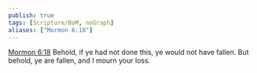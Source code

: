 ```yaml
---
publish: true
tags: [Scripture/BoM, noGraph]
aliases: ["Mormon 6:18"]
---
```

[Mormon 6:18](https://churchofjesuschrist.org/study/scriptures/bofm/morm/6?lang=eng&id=p18#p18) Behold, if ye had not done this, ye would not have fallen. But behold, ye are fallen, and I mourn your loss.
